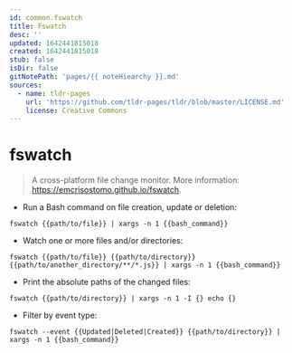 ```yaml
---
id: common.fswatch
title: Fswatch
desc: ''
updated: 1642441815018
created: 1642441815018
stub: false
isDir: false
gitNotePath: 'pages/{{ noteHiearchy }}.md'
sources:
  - name: tldr-pages
    url: 'https://github.com/tldr-pages/tldr/blob/master/LICENSE.md'
    license: Creative Commons
---
```

# fswatch

> A cross-platform file change monitor.
> More information: <https://emcrisostomo.github.io/fswatch>.

- Run a Bash command on file creation, update or deletion:

`fswatch {{path/to/file}} | xargs -n 1 {{bash_command}}`

- Watch one or more files and/or directories:

`fswatch {{path/to/file}} {{path/to/directory}} {{path/to/another_directory/**/*.js}} | xargs -n 1 {{bash_command}}`

- Print the absolute paths of the changed files:

`fswatch {{path/to/directory}} | xargs -n 1 -I {} echo {}`

- Filter by event type:

`fswatch --event {{Updated|Deleted|Created}} {{path/to/directory}} | xargs -n 1 {{bash_command}}`

